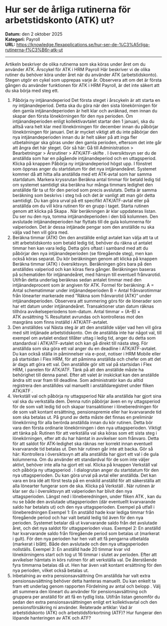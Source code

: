 # Hur ser de årliga rutinerna för arbetstidskonto (ATK) ut?

**Datum:** den 2 oktober 2025  
**Kategori:** Payroll  
**URL:** https://knowledge.flexapplications.se/hur-ser-de-%C3%A5rliga-rutinerna-f%C3%B6r-atk-ut

---

Artikeln beskriver de olika rutinerna som ska köras under året om du använder ATK.
Årscykel för ATK i HRM Payroll
Här beskriver vi de olika rutiner du behöver köra under året när du använder ATK (arbetstidskonto). Stegen utgör en cykel som upprepas varje år.
Observera att om det är första gången du använder funktionen för ATK i HRM Payroll, är det inte säkert att du ska börja med steg ett.
1. Påbörja ny intjänandeperiod
Det första steget i årscykeln är att starta en ny intjänandeperiod. Detta ska du göra när den sista lönekörningen för den gamla intjänandeperioden är helt klar och avräknad, men innan du skapar den första lönekörningen för den nya perioden.
Om intjänandeperioden enligt kollektivavtalet startar den 1 januari, ska du alltså vara helt klar med lönekörningen för december innan du påbörjar lönekörningen för januari.
Det är mycket viktigt att du inte påbörjar den nya intjänandeperioden innan du är helt säker på att inga fler utbetalningar ska göras under den gamla perioden, eftersom det inte går att ångra det här steget.
Gör så här:
Gå till
Administration > Bearbetningar > Årsrutiner > ATK/ATF-skifte
. I översiktsvyn ser du de anställda som har en pågående intjänandeperiod och en uttagsperiod.
Klicka på knappen
Påbörja ny intjänandeperiod
högst upp.
I fönstret som öppnas anger du startdatum för det nya intjänandeåret. Systemet kommer då att hitta alla anställda med ett ATK-avtal som har samma startdatum.
Markera kryssrutan
Beräkna antal timmar för betald ledig tid
om systemet samtidigt ska beräkna hur många timmars ledighet den anställde får ta ut för den period som precis avslutats. Detta är samma beräkning som beskrivs i steg två och det är vanligt att man gör detta samtidigt.
Du kan göra urval på ett specifikt ATK/ATF-avtal eller på anställda om du vill köra rutinen för en grupp i taget.
Starta rutinen genom att klicka på
Skapa
.
När beräkningen är klar uppdateras listan. Du ser nu den nya, tomma intjänandeperioden i den blå kolumnen. Den avslutade intjänandeperioden har flyttats till de gula kolumnerna för valperioden. Det är dessa intjänade pengar som den anställde nu ska välja vad hen vill göra med.
2. Beräkna timmar (ATK)
Om den anställde enligt avtalet kan välja att ta ut sitt arbetstidskonto som betald ledig tid, behöver du räkna ut antalet timmar hen kan vara ledig. Detta görs oftast i samband med att du påbörjar den nya intjänandeperioden (se föregående steg), men kan också köras separat.
Du kör beräkningen genom att klicka på knappen
Beräkna timmar (ATK)
i översiktsvyn. Beräkningen görs bara på den anställdes valperiod och kan köras flera gånger.
Beräkningen baseras på schematiden för intjänandeåret, med hänsyn till eventuell frånvarotid. Utifrån detta underlag beräknas sedan antalet timmar med den intjänandeprocent som är angiven för ATK.
Formel för beräkning:
A = Antal schematimmar under intjänandeperioden
B = Antal frånvarotimmar från lönearter markerade med ”Räkna som frånvarotid (ATK)” under intjänandeperioden.
Observera att summering görs för de lönerader som har ett datum under intjänandeåret. Transaktioner utan datum räknas tillhöra avvikelseperiodens tom-datum.
Antal timmar = (A–B) × ATK avsättning %
Resultatet avrundas och kontrolleras mot den maxgräns som finns inställd i ATK/ATF-avtalet.
3. Den anställdes val
Nästa steg är att den anställde väljer vad hen vill göra med sitt intjänade arbetstidskonto. Om de anställda inte har något val, till exempel om avtalet endast tillåter uttag i ledig tid, anger du detta som standardval i ATK/ATF-avtalet och kan gå direkt till nästa steg.
För anställda som ska göra ett val anger du en deadline i ATK/ATF-avtalet. Du kan också ställa in påminnelser via e-post, notiser i HRM Mobile eller på startsidan i Flex HRM, för att påminna anställda och chefer om att det är dags att göra ett val.
Den anställde gör sitt val på startsidan i Flex HRM, i panelen för ATK/ATF. Tänk på att den anställde måste ha behörighet till denna panel. Efter att valet är inskickat kan den anställde ändra sitt svar fram till deadline.
Som administratör kan du alltid registrera den anställdes val manuellt i anställdaregistret under fliken
ATK/ATF
.
4. Verkställ val och påbörja ny uttagsperiod
När alla anställda har gjort sina val ska du verkställa dem. Denna rutin påbörjar även en ny uttagsperiod för de som valt ledig tid och skapar transaktioner i löneberedningen för de som valt kontant ersättning, pensionspremie eller har kvarvarande tid som ska betalas ut.
På grund av detta måste det finnas en preliminär lönekörning för alla berörda anställda innan du kör rutinen. Detta bör vara den första ordinarie lönekörningen i den nya uttagsperioden.
Viktigt att tänka på:
Rutinen för att verkställa val ska köras som ett sista steg i lönekörningen, efter att du har hämtat in avvikelser som frånvaro. Detta för att saldot för ATK-ledighet ska räknas ner korrekt innan eventuell kvarvarande tid betalas ut.
Den här rutinen går inte att backa.
Gör så här:
Kontrollera i översiktsvyn att alla anställda har gjort ett val i de gula kolumnerna. Om du använder ett standardval för de som inte väljer aktivt, behöver inte alla ha gjort ett val.
Klicka på knappen
Verkställ val och påbörja ny uttagsperiod
.
I dialogrutan anger du startdatum för den nya uttagsperioden.
Du kan göra urval på avtal eller anställda. Det kan vara en bra idé att först testa på en enskild anställd för att säkerställa att alla lönearter fungerar som de ska.
Klicka på
Verkställ
.
När rutinen är klar ser du i översiktsvyn att valperioden har blivit den nya uttagsperioden.
Längst ned i löneberedningen, under fliken
ATK
, kan du nu se både den avslutade uttagsperioden (där eventuellt kvarvarande saldo har betalats ut) och den nya uttagsperioden.
Exempel på utfall i löneberedningen
Exempel 1:
En anställd hade kvar lediga timmar från föregående period och har valt betald ledig tid även för den nya perioden. Systemet betalar då ut kvarvarande saldo från det avslutade året, och det nya saldot för uttagsperioden visas.
Exempel 2:
En anställd har kvarvarande saldo från föregående period som betalas ut (markerat i gult). För den nya perioden har hen valt att få pengarna utbetalda (markerat i blått). Både den avslutade och den nya uttagsperioden nollställs.
Exempel 3:
En anställd hade 20 timmar kvar vid lönekörningens start och tog ut 16 timmar i slutet av perioden. Efter att avvikelser hämtats in körs rutinen för att verkställa val. De återstående fyra timmarna betalas då ut. Hen har även valt kontant ersättning för den nya perioden, vilket också betalas ut.
5. Inbetalning av extra pensionsavsättning
Om anställda har valt extra pensionsavsättning behöver detta hanteras manuellt.
Du kan enkelt ta fram ett underlag genom rapporten
Fördelning av antal och belopp
. Välj att summera den löneart du använder för pensionsavsättning och gruppera per anställd för att få en tydlig lista.
Utifrån listan genomför du sedan den extra pensionsavsättningen enligt ert kollektivavtal och den pensionsförsäkring ni använder.
Relaterade artiklar:
Vad är arbetstidskonto (ATK) och arbetstidsförkortning (ATF)?
Hur fungerar den löpande hanteringen av ATK och ATF?
